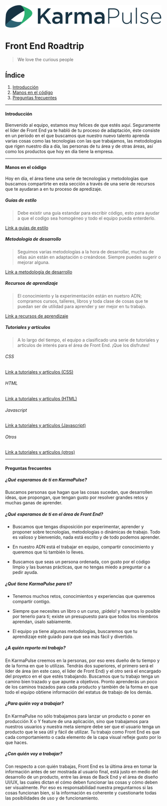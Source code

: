 ![Logo page](/img/karmapulse__logo.png)
# Front End Roadtrip
> We love the curious people

## Índice
1. [Introducción](#introduction)
2. [Manos en el código](#code)
3. [Preguntas frecuentes](#faq)

---

#### <a name='introduction'>Introducción</a>

Bienvenido al equipo, estamos muy felices de que estés aquí. Seguramente el líder de Front End ya te habló de tu proceso de adaptación, éste consiste en un período en el que buscamos que nuestro nuevo talento aprenda varias cosas como las tecnologias con las que trabajamos, las metodologias que rigen nuestro día a día, las personas de tu área y de otras áreas, así como los productos que hoy en día tiene la empresa.

---

#### <a name='code'>Manos en el código</a>

Hoy en día, el área tiene una serie de tecnologías y metodologías que buscamos compartirte en esta sección a través de una serie de recursos que te ayudaran a en tu proceso de apredizaje.

##### Guías de estilo

> Debe existir una guía estandar para escribir código, esto para ayudar a que el codigo sea homogéneo y todo el equipo pueda enterderlo.

[Link a guías de estilo](/docs/styleGuides.md)

##### Metodología de desarrollo

> Seguimos varias metodologías a la hora de desarrollar, muchas de ellas aún están en adaptación o creándose. Siempre puedes sugerir o mejorar alguna.

[Link a metodología de desarrollo]()

##### Recursos de aprendizaje

> El conocimiento y la experimentación están en nuetsro ADN; compramos cursos, talleres, libros y toda clase de cosas que te puedan ser de utilidad para aprender y ser mejor en tu trabajo.

[Link a recursos de aprendizaje]()

##### Tutoriales y artículos

> A lo largo del tiempo, el equipo a clasificado una serie de tutoriales y artículos de interés para el área de Front End. ¡Que los disfrutes!

###### CSS
[Link a tutoriales y artículos (CSS)]()

###### HTML
[Link a tutoriales y artículos (HTML)]()

###### Javascript
[Link a tutoriales y artículos (Javascript)]()

###### Otros
[Link a tutoriales y artículos (otros)]()


---

#### <a name='faq'>Preguntas frecuentes</a>

##### ¿Qué esperamos de ti en KarmaPulse?
Buscamos personas que hagan que las cosas sucedan, que desarrollen ideas, que propongan, que tengan gusto por resolver grandes retos y muchas ganas de aprender.

##### ¿Qué esperamos de ti en el área de Front End?

* Buscamos que tengas disposición por experimentar, aprender y proponer sobre tecnologías, metodologías o dinámicas de trabajo. Todo es valioso y bienvenido, nada está escrito y de todo podemos aprender.

* En nuestro ADN está el trabajar en equipo, compartir conocimiento y queremos que tú también lo lleves.

* Buscamos que seas un persona ordenada, con gusto por el código limpio y las buenas prácticas, que no tengas miedo a preguntar o a pedir ayuda.

##### ¿Qué tiene KarmaPulse para ti?

* Tenemos muchos retos, conocimientos y experiencias que queremos compartir contigo.

* Siempre que necesites un libro o un curso, ¡pídelo! y haremos lo posible por tenerlo para ti; existe un presupuesto para que todos los miembros aprendan, úsalo sabiamente.

* El equipo ya tiene algunas metodologías, buscaremos que tu aprendizaje esté guiado para que sea más fácil y divertido.

##### ¿A quién reporto mi trabajo?

En KarmaPulse creemos en la personas, por eso eres dueño de tu tiempo y de la forma en que lo utilizas. Tendrás dos superiores, el primero será el líder de área (en este caso, el lider de Front End) y el otro será el encargado del proyetco en el que estés trabajando. Buscamos que tu trabajo tenga un camino bien trazado y que apunte a objetivos. Pronto aprenderás un poco de los caminos trazados para cada producto y también de la forma en que todo el equipo obtiene información del estatus de trabajo de los demás.

##### ¿Para quién voy a trabajar?

En KarmaPulse no sólo trabajamos para lanzar un producto o poner en producción X o Y feature de una aplicación, sino que trabajamos para nuestros usuarios y nuestra meta siempre debe ser que el usuario tenga un producto que le sea útil y fácil de utilizar. Tu trabajo como Front End es que cada comportamiento o cada elemento de la capa visual refleje gusto por lo que haces.

##### ¿Con quién voy a trabajar?

Con respecto a con quién trabajas, Front End es la última área en tomar la información antes de ser mostrada al usuario final, está justo en medio del desarrollo de un producto, entre las áreas de Back End y el área de diseño UI/UX, las cuales dictan el cómo deben funcionar las cosas y cómo deben ser visualmente. Por eso es responsabilidad nuestra preguntarnos si las cosas funcionan bien, si la información es coherente y cuestionarte todas las posibilidades de uso y de funcionamiento.

